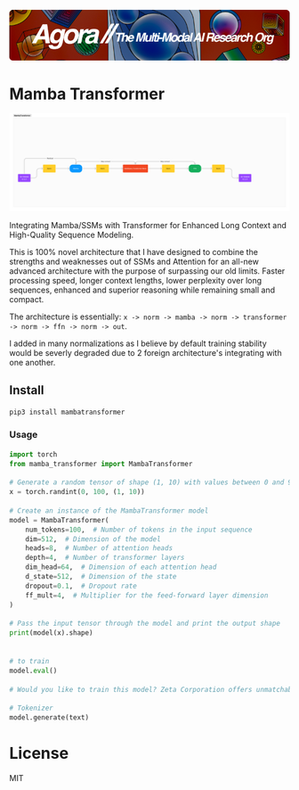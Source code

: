 [![Multi-Modality](agorabanner.png)](https://discord.gg/qUtxnK2NMf)

# Mamba Transformer

![Mamba Transformer](/mm_transformer.png)

Integrating Mamba/SSMs with Transformer for Enhanced Long Context and High-Quality Sequence Modeling.

This is 100% novel architecture that I have designed to combine the strengths and weaknesses out of SSMs and Attention for an all-new advanced architecture with the purpose of surpassing our old limits. Faster processing speed, longer context lengths, lower perplexity over long sequences, enhanced and superior reasoning while remaining small and compact.

The architecture is essentially: `x -> norm -> mamba -> norm -> transformer -> norm -> ffn -> norm -> out`.

I added in many normalizations as I believe by default training stability would be severly degraded due to 2 foreign architecture's integrating with one another.


## Install
`pip3 install mambatransformer`


### Usage
```python
import torch
from mamba_transformer import MambaTransformer

# Generate a random tensor of shape (1, 10) with values between 0 and 99
x = torch.randint(0, 100, (1, 10))

# Create an instance of the MambaTransformer model
model = MambaTransformer(
    num_tokens=100,  # Number of tokens in the input sequence
    dim=512,  # Dimension of the model
    heads=8,  # Number of attention heads
    depth=4,  # Number of transformer layers
    dim_head=64,  # Dimension of each attention head
    d_state=512,  # Dimension of the state
    dropout=0.1,  # Dropout rate
    ff_mult=4,  # Multiplier for the feed-forward layer dimension
)

# Pass the input tensor through the model and print the output shape
print(model(x).shape)


# to train
model.eval()

# Would you like to train this model? Zeta Corporation offers unmatchable GPU clusters at unbeatable prices, let's partner!

# Tokenizer
model.generate(text)


```

# License
MIT



